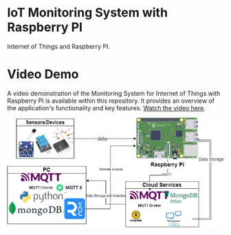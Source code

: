 # IoT Monitoring System with Raspberry PI
Internet of Things and Raspberry PI.

# Video Demo
A video demonstration of the Monitoring System for Internet of Things with Raspberry PI is available within this repository. It provides an overview of the application's functionality and key features. [Watch the video here](https://youtu.be/i9SFN27SVHE).

[![Youtube](./SystemOverview.png)](https://youtu.be/i9SFN27SVHE)

